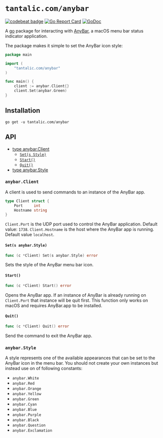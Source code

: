 # `tantalic.com/anybar`

[![codebeat badge](https://codebeat.co/badges/5b7db7c2-5275-438a-adde-bb5248385955)](https://codebeat.co/projects/github-com-tantalic-anybar-master)
[![Go Report Card](https://goreportcard.com/badge/github.com/tantalic/anybar)](https://goreportcard.com/report/github.com/tantalic/anybar)
[![GoDoc](https://godoc.org/tantalic.com/anybar?status.svg)](https://godoc.org/tantalic.com/anybar)

A [go][golang] package for interacting with [AnyBar][anybar], a macOS menu bar status indicator application.

The package makes it simple to set the AnyBar icon style:

```go
package main

import (
    "tantalic.com/anybar"
)

func main() {
    client := anybar.Client{}
    client.Set(anybar.Green)
}
```


## Installation
```shell
go get -u tantalic.com/anybar
```


## API
- [type anybar.Client](#anybarclient)
    + [`Set(s Style)`](#sets-anybarstyle)
    + [`Start()`](#start)
    + [`Quit()`](#quit)
- [type anybar.Style](#anybarstyle)


### `anybar.Client`

A client is used to send commands to an instance of the AnyBar app.

``` go
type Client struct {
    Port     int
    Hostname string
}
```

`Client.Port` is the UDP port used to control the AnyBar application. Default value: `1738`.
`Client.Hostname` is the host where the AnyBar app is running. Default value `localhost`.


#### `Set(s anybar.Style)`

``` go
func (c *Client) Set(s anybar.Style) error
```

Sets the style of the AnyBar menu bar icon.


#### `Start()`

``` go
func (c *Client) Start() error
```

Opens the AnyBar app. If an instance of AnyBar is already running on `Client.Port` that instance will be quit first. This function only works on macOS and requires AnyBar.app to be installed.


#### `Quit()`
``` go
func (c *Client) Quit() error
```

Send the command to exit the AnyBar app.


### `anybar.Style`

A style represents one of the available appearances that can be set to the AnyBar icon in the menu bar. You should not create your own instances but instead use on of following constants:

- `anybar.White`
- `anybar.Red`
- `anybar.Orange`
- `anybar.Yellow`
- `anybar.Green`
- `anybar.Cyan`
- `anybar.Blue`
- `anybar.Purple`
- `anybar.Black`
- `anybar.Question`
- `anybar.Exclamation`



[golang]: http://golang.org
[anybar]: https://github.com/tonsky/AnyBar

